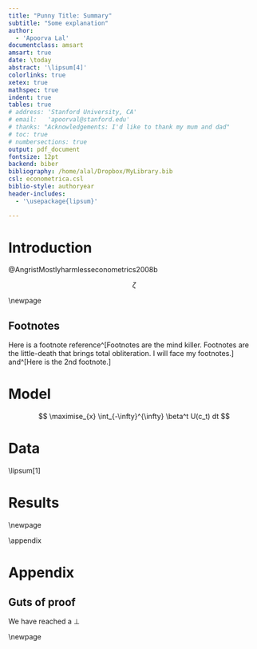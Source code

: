 ```yaml
---
title: "Punny Title: Summary"
subtitle: "Some explanation"
author:  
  - 'Apoorva Lal'
documentclass: amsart
amsart: true
date: \today
abstract: '\lipsum[4]'
colorlinks: true
xetex: true
mathspec: true
indent: true
tables: true
# address: 'Stanford University, CA'
# email:   'apoorval@stanford.edu'
# thanks: "Acknowledgements: I'd like to thank my mum and dad"
# toc: true
# numbersections: true
output: pdf_document
fontsize: 12pt
backend: biber
bibliography: /home/alal/Dropbox/MyLibrary.bib
csl: econometrica.csl
biblio-style: authoryear
header-includes: 
  - '\usepackage{lipsum}'

---
```


# Introduction

@AngristMostlyharmlesseconometrics2008b


$$
\zeta 
$$

\newpage

## Footnotes

Here is a footnote reference^[Footnotes are the mind killer.
Footnotes are the little-death that brings total obliteration. I will
face my footnotes.] and^[Here is the 2nd footnote.]

# Model

$$
\maximise_{x} \int_{-\infty}^{\infty} \beta^t U(c_t) dt
$$

# Data

\lipsum[1]

# Results

\newpage

\appendix

# Appendix

## Guts of proof

We have reached a $\bot$

\newpage 




